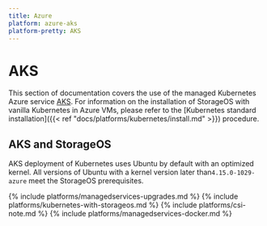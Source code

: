 ```yaml
---
title: Azure
platform: azure-aks
platform-pretty: AKS
---
```


# AKS

This section of documentation covers the use of the managed Kubernetes Azure
service [AKS](https://azure.microsoft.com/en-gb/services/kubernetes-service/).
For information on the installation of StorageOS with vanilla Kubernetes in Azure
VMs, please refer to the [Kubernetes standard installation]({{< ref
"docs/platforms/kubernetes/install.md" >}}) procedure.

## AKS and StorageOS

AKS deployment of Kubernetes uses Ubuntu by default with an optimized kernel.
All versions of Ubuntu with a kernel version later than`4.15.0-1029-azure`
meet the StorageOS prerequisites.

{% include platforms/managedservices-upgrades.md %}
{% include platforms/kubernetes-with-storageos.md %}
{% include platforms/csi-note.md %}
{% include platforms/managedservices-docker.md %}

